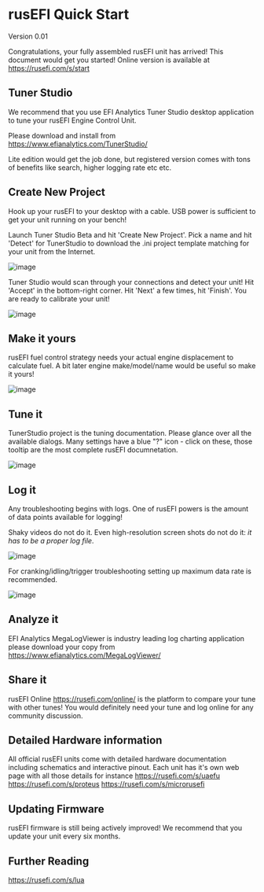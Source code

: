 # rusEFI Quick Start

Version 0.01

Congratulations, your fully assembled rusEFI unit has arrived! This document would get you started! Online version is available at https://rusefi.com/s/start

## Tuner Studio

We recommend that you use EFI Analytics Tuner Studio desktop application to tune your rusEFI Engine Control Unit.

Please download and install from https://www.efianalytics.com/TunerStudio/

Lite edition would get the job done, but registered version comes with tons of benefits like search, higher logging rate etc etc.

## Create New Project

Hook up your rusEFI to your desktop with a cable. USB power is sufficient to get your unit running on your bench!

Launch Tuner Studio Beta and hit 'Create New Project'. Pick a name and hit 'Detect' for TunerStudio to download the .ini project template matching for your unit from the Internet.

![image](https://github.com/rusefi/rusefi/assets/48498823/1612a0d2-182f-4093-b6b0-31f02ec3cfdf)

Tuner Studio would scan through your connections and detect your unit! Hit 'Accept' in the bottom-right corner. Hit 'Next' a few times, hit 'Finish'. You are ready to calibrate your unit!

![image](https://github.com/rusefi/rusefi/assets/48498823/5553b63b-8d66-4118-9fd1-07b192dd3b83)

## Make it yours

rusEFI fuel control strategy needs your actual engine displacement to calculate fuel. A bit later engine make/model/name would be useful so make it yours!

![image](https://github.com/rusefi/rusefi/assets/48498823/1c5ea0cf-90d5-448c-8267-c7ca619c3ef2)

## Tune it

TunerStudio project is the tuning documentation. Please glance over all the available dialogs. Many settings have a blue "?" icon - click on these, those tooltip are the most complete rusEFI documnetation.

![image](https://github.com/rusefi/rusefi/assets/48498823/03321c1f-2ab6-4567-b11c-896ec8777792)

## Log it

Any troubleshooting begins with logs. One of rusEFI powers is the amount of data points available for logging!

Shaky videos do not do it. Even high-resolution screen shots do not do it: *it has to be a proper log file*.

![image](https://github.com/rusefi/rusefi/assets/48498823/65ac7e95-6235-4cc6-9ddd-fed63b8a8521)

For cranking/idling/trigger troubleshooting setting up maximum data rate is recommended.

![image](https://github.com/rusefi/rusefi/assets/48498823/08e5b67f-9448-4cb2-9228-fddaade7b2ee)

## Analyze it

EFI Analytics MegaLogViewer is industry leading log charting application please download your copy from https://www.efianalytics.com/MegaLogViewer/

## Share it

rusEFI Online https://rusefi.com/online/ is the platform to compare your tune with other tunes! You would definitely need your tune and log online for any community discussion.

## Detailed Hardware information

All official rusEFI units come with detailed hardware documentation including schematics and interactive pinout. Each unit has it's own web page with all those details for instance https://rusefi.com/s/uaefu https://rusefi.com/s/proteus https://rusefi.com/s/microrusefi

## Updating Firmware

rusEFI firmware is still being actively improved! We recommend that you update your unit every six months.

## Further Reading

https://rusefi.com/s/lua
